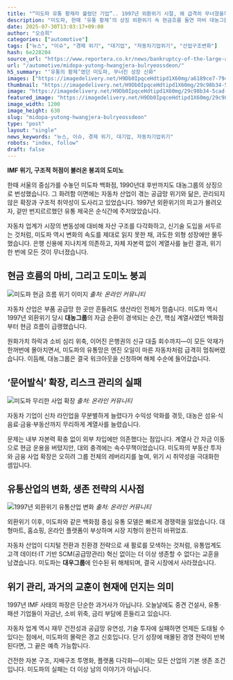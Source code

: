 ```yaml
---
title: "“미도파 유통 황제라 불렸던 기업”.. 1997년 외환위기 시절, 왜 급격히 무너졌을까"
description: "미도파, 한때 ‘유통 황제’의 상징 외환위기 속 현금흐름 돌연 마비 대농그룹 해체, 구조적 취약성 드러나 ..."
date: 2025-07-30T13:03:17+09:00
author: "오승희"
categories: ["automotive"]
tags: ["뉴스", "이슈", "경제 위기", "대기업", "자동차기업위기", "산업구조변화"]
hash: 6e228204
source_url: "https://www.reportera.co.kr/news/bankruptcy-of-the-large-agricultural-group/"
url: "/automotive/midopa-yutong-hwangjera-bulryeossdeon/"
h5_summary: "‘유통의 황제’였던 미도파, 무너진 성장 신화"
images: ["https://imagedelivery.net/H9Db0IpqceHdtipd1X60mg/a6189ce7-7945-439d-77b7-1add78ac5300/public", "https://imagedelivery.net/H9Db0IpqceHdtipd1X60mg/f6b82313-c60b-448d-f79e-29784489cc00/public", "https://imagedelivery.net/H9Db0IpqceHdtipd1X60mg/29c98b34-5cad-415d-3e70-6f5d615b4b00/public", "https://imagedelivery.net/H9Db0IpqceHdtipd1X60mg/990f8e7d-ded3-47b2-547b-65c9a7140200/public"]
thumbnail: "https://imagedelivery.net/H9Db0IpqceHdtipd1X60mg/29c98b34-5cad-415d-3e70-6f5d615b4b00/public"
image: "https://imagedelivery.net/H9Db0IpqceHdtipd1X60mg/29c98b34-5cad-415d-3e70-6f5d615b4b00/public"
featured_image: "https://imagedelivery.net/H9Db0IpqceHdtipd1X60mg/29c98b34-5cad-415d-3e70-6f5d615b4b00/public"
image_width: 1200
image_height: 630
slug: "midopa-yutong-hwangjera-bulryeossdeon"
type: "post"
layout: "single"
news_keywords: "뉴스, 이슈, 경제 위기, 대기업, 자동차기업위기"
robots: "index, follow"
draft: false
---
```


**IMF 위기, 구조적 허점이 불러온 붕괴의 도미노**

한때 서울의 중심가를 수놓던 미도파 백화점, 1990년대 후반까지도 대농그룹의 상징으로 번성했습니다. 그 화려함 이면에는 자동차 산업이 겪는 공급망 위기와 닮은, 관리되지 않은 확장과 구조적 취약성이 도사리고 있었습니다. 1997년 외환위기의 파고가 몰려오자, 겉만 번지르르했던 유통 제국은 순식간에 주저앉았습니다.  
 
자동차 업계가 시장의 변동성에 대비해 자산 구조를 다각화하고, 신기술 도입을 서두르는 것처럼, 미도파 역시 변화의 속도를 제대로 읽지 못한 채, 과도한 외형 성장에만 몰두했습니다. 은행 신용에 지나치게 의존하고, 자체 자본력 없이 계열사를 늘린 결과, 위기 한 번에 모든 것이 무너졌습니다.

## 현금 흐름의 마비, 그리고 도미노 붕괴

![미도파 현금 흐름 위기 이미지](https://imagedelivery.net/H9Db0IpqceHdtipd1X60mg/f6b82313-c60b-448d-f79e-29784489cc00/public)
*출처: 온라인 커뮤니티*


자동차 산업은 부품 공급망 한 곳만 흔들려도 생산라인 전체가 멈춥니다. 미도파 역시 1997년 외환위기 당시 **대농그룹**의 자금 순환이 경색되는 순간, 핵심 계열사였던 백화점부터 현금 흐름이 급랭했습니다.  
 
원화가치 하락과 소비 심리 위축, 이어진 은행권의 신규 대출 회수까지—이 모든 악재가 한꺼번에 몰아치면서, 미도파의 유통망은 엔진 오일이 마른 자동차처럼 급격히 멈춰버렸습니다. 이듬해, 대농그룹은 결국 워크아웃을 신청하며 해체 수순에 들어갔습니다.

## ‘문어발식’ 확장, 리스크 관리의 실패

![미도파 무리한 사업 확장](https://imagedelivery.net/H9Db0IpqceHdtipd1X60mg/a6189ce7-7945-439d-77b7-1add78ac5300/public)
*출처: 온라인 커뮤니티*


자동차 기업이 신차 라인업을 무분별하게 늘렸다가 수익성 악화를 겪듯, 대농은 섬유·식음료·금융·부동산까지 무리하게 계열사를 늘렸습니다.  
 
문제는 내부 자본력 확충 없이 외부 차입에만 의존했다는 점입니다. 계열사 간 자금 이동으로 현금 운용을 버텼지만, 대외 충격에는 속수무책이었습니다. 미도파의 부동산 투자와 금융 사업 확장은 오히려 그룹 전체의 레버리지를 높여, 위기 시 취약성을 극대화한 셈입니다.

## 유통산업의 변화, 생존 전략의 시사점

![1997년 외환위기 유통산업 변화](https://imagedelivery.net/H9Db0IpqceHdtipd1X60mg/990f8e7d-ded3-47b2-547b-65c9a7140200/public)
*출처: 온라인 커뮤니티*


외환위기 이후, 미도파와 같은 백화점 중심 유통 모델은 빠르게 경쟁력을 잃었습니다. 대형마트, 홈쇼핑, 온라인 플랫폼이 부상하며 시장 지형이 완전히 바뀌었죠.  
 
자동차 산업이 디지털 전환과 친환경 전략으로 새 활로를 모색하는 것처럼, 유통업계도 고객 데이터·IT 기반 SCM(공급망관리) 혁신 없이는 더 이상 생존할 수 없다는 교훈을 남겼습니다. 미도파는 **대우그룹**에 인수된 뒤 해체되며, 결국 시장에서 사라졌습니다.

## 위기 관리, 과거의 교훈이 현재에 던지는 의미

1997년 IMF 사태의 파장은 단순한 과거사가 아닙니다. 오늘날에도 중견 건설사, 유통·패션 기업들이 자금난, 소비 위축, 금리 부담에 흔들리고 있습니다.  
 
자동차 업계 역시 재무 건전성과 공급망 유연성, 기술 투자에 실패하면 언제든 도태될 수 있다는 점에서, 미도파의 몰락은 경고 신호입니다. 단기 성장에 매몰된 경영 전략이 반복된다면, 그 끝은 예측 가능합니다.  
 
건전한 자본 구조, 지배구조 투명화, 플랫폼 다각화—이제는 모든 산업의 기본 생존 조건입니다. 미도파의 실패는 더 이상 남의 이야기가 아닙니다.
